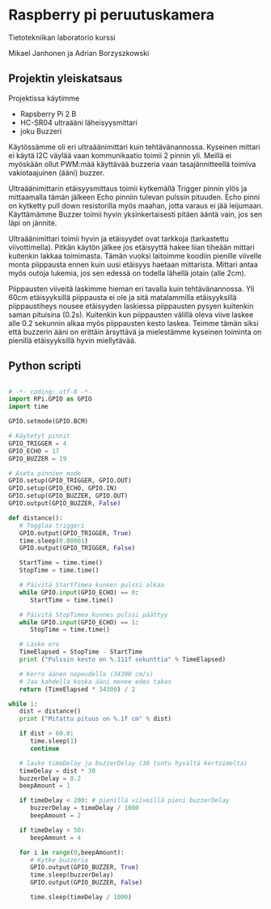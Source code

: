 # Raspberry pi peruutuskamera

Tietotekniikan laboratorio kurssi

Mikael Janhonen ja Adrian Borzyszkowski

## Projektin yleiskatsaus

Projektissa käytimme

* Rapsberry Pi 2 B
* HC-SR04 ultraääni läheisyysmittari
* joku Buzzeri

Käytössämme oli eri ultraäänimittari kuin tehtävänannossa. Kyseinen mittari ei käytä I2C väylää vaan kommunikaatio toimii 2 pinnin yli. Meillä ei myöskään ollut PWM:mää käyttävää buzzeria vaan tasajännitteellä toimiva vakiotaajuinen (ääni) buzzer.

Ultraäänimittarin etäisyysmittaus toimii kytkemällä Trigger pinnin ylös ja mittaamalla tämän jälkeen Echo pinniin tulevan pulssin pituuden. Echo pinni on kytketty pull down resistorilla myös maahan, jotta varaus ei jää leijumaan. Käyttämämme Buzzer toimii hyvin yksinkertaisesti pitäen ääntä vain, jos sen läpi on jännite.

Ultraäänimittari toimii hyvin ja etäisyydet ovat tarkkoja (tarkastettu viivottimella). Pitkän käytön jälkee jos etäisyyttä hakee liian tiheään mittari kuitenkin lakkaa toimimasta. Tämän vuoksi laitoimme koodiin pienille viivelle monta piippausta ennen kuin uusi etäisyys haetaan mittarista. Mittari antaa myös outoja lukemia, jos sen edessä on todella lähellä jotain (alle 2cm).

Piippausten viiveitä laskimme hieman eri tavalla kuin tehtävänannossa. Yli 60cm etäisyyksillä piippausta ei ole ja sitä matalammilla etäisyyksillä piippaustiheys nousee etäisyyden laskiessa piippausten pysyen kuitenkin saman pituisina (0.2s). Kuitenkin kun piippausten välillä oleva viive laskee alle 0.2 sekunnin alkaa myös piippausten kesto laskea. Teimme tämän siksi että buzzerin ääni on erittäin ärsyttävä ja mielestämme kyseinen toiminta on pienillä etäisyyksillä hyvin miellytävää.

## Python scripti

```Python

# -*- coding: utf-8 -*-
import RPi.GPIO as GPIO
import time

GPIO.setmode(GPIO.BCM)

# Käytetyt pinnit
GPIO_TRIGGER = 4
GPIO_ECHO = 17
GPIO_BUZZER = 19

# Aseta pinnien mode
GPIO.setup(GPIO_TRIGGER, GPIO.OUT)
GPIO.setup(GPIO_ECHO, GPIO.IN)
GPIO.setup(GPIO_BUZZER, GPIO.OUT)
GPIO.output(GPIO_BUZZER, False)

def distance():
   # Togglaa triggeri
   GPIO.output(GPIO_TRIGGER, True)
   time.sleep(0.00001)
   GPIO.output(GPIO_TRIGGER, False)

   StartTime = time.time()
   StopTime = time.time()

   # Päivitä StartTimea kunnes pulssi alkaa
   while GPIO.input(GPIO_ECHO) == 0:
      StartTime = time.time()

   # Päivitä StopTimea kunnes pulssi päättyy
   while GPIO.input(GPIO_ECHO) == 1:
      StopTime = time.time()

   # Laske ero
   TimeElapsed = StopTime - StartTime
   print ("Pulssin kesto on %.111f sekunttia" % TimeElapsed)

   # Kerro äänen nopeudella (34300 cm/s)
   # Jaa kahdella koska ääni menee edes takas
   return (TimeElapsed * 34300) / 2

while 1:
   dist = distance()
   print ("Mitattu pituus on %.1f cm" % dist)

   if dist > 60.0:
      time.sleep(1)
      continue

   # laske timeDelay ja buzzerDelay (30 tuntu hyvältä kertoimelta)
   timeDelay = dist * 30
   buzzerDelay = 0.2
   beepAmount = 1

   if timeDelay < 200: # pienillä viiveillä pieni buzzerDelay
      buzzerDelay = timeDelay / 1000
      beepAmount = 2

   if timeDelay < 50:
      beepAmount = 4

   for i in range(0,beepAmount):
      # Kytke buzzeria
      GPIO.output(GPIO_BUZZER, True)
      time.sleep(buzzerDelay)
      GPIO.output(GPIO_BUZZER, False)

      time.sleep(timeDelay / 1000)
      
```
